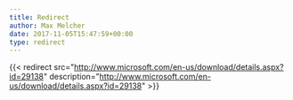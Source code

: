 ```yaml
---
title: Redirect
author: Max Melcher
date: 2017-11-05T15:47:59+00:00
type: redirect
---
```

{{< redirect src="http://www.microsoft.com/en-us/download/details.aspx?id=29138" description="http://www.microsoft.com/en-us/download/details.aspx?id=29138" >}}

